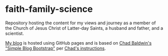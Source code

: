 # faith-family-science
Repository hosting the content for my views and journey as a member of the Church of Jesus Christ of Latter-day Saints, a husband and father, and a scientist.

[My blog](https://sgbaird.github.io/faith-family-science/) is hosted using GitHub pages and is based on [Chad Baldwin's "Simple Blog Bootstrap"](https://github.com/chadbaldwin/simple-blog-bootstrap) per [Chad's instructions](https://chadbaldwin.net/2021/03/14/how-to-build-a-sql-blog.html).
